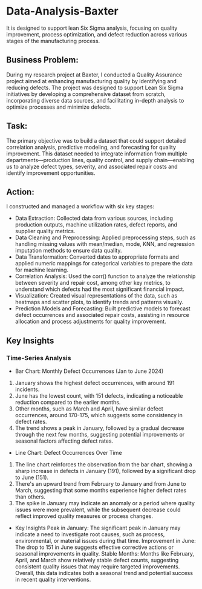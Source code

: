 # Data-Analysis-Baxter
It is designed to support lean Six Sigma analysis, focusing on quality improvement, process optimization, and defect reduction across various stages of the manufacturing process.​

## Business Problem:
During my research project at Baxter, I conducted a Quality Assurance project aimed at enhancing manufacturing quality by identifying and reducing defects. The project was designed to support Lean Six Sigma initiatives by developing a comprehensive dataset from scratch, incorporating diverse data sources, and facilitating in-depth analysis to optimize processes and minimize defects.

## Task:
The primary objective was to build a dataset that could support detailed correlation analysis, predictive modeling, and forecasting for quality improvement. This dataset needed to integrate information from multiple departments—production lines, quality control, and supply chain—enabling us to analyze defect types, severity, and associated repair costs and identify improvement opportunities.

## Action:
I constructed and managed a workflow with six key stages:

-  Data Extraction: Collected data from various sources, including production outputs, machine utilization rates, defect reports, and supplier quality metrics.
-  Data Cleaning and Preprocessing: Applied preprocessing steps, such as handling missing values with mean/median, mode, KNN, and regression imputation methods to ensure data quality.
- Data Transformation: Converted dates to appropriate formats and applied numeric mappings for categorical variables to prepare the data for machine learning.
- Correlation Analysis: Used the corr() function to analyze the relationship between severity and repair cost, among other key metrics, to understand which defects had the most significant financial impact.
- Visualization: Created visual representations of the data, such as heatmaps and scatter plots, to identify trends and patterns visually.
- Prediction Models and Forecasting: Built predictive models to forecast defect occurrences and associated repair costs, assisting in resource allocation and process adjustments for quality improvement.

## Key Insights
### Time-Series Analysis

- Bar Chart: Monthly Defect Occurrences (Jan to June 2024)
1. January shows the highest defect occurrences, with around 191 incidents.
2. June has the lowest count, with 151 defects, indicating a noticeable reduction compared to the earlier months.
3. Other months, such as March and April, have similar defect occurrences, around 170-175, which suggests some consistency in defect rates.
4. The trend shows a peak in January, followed by a gradual decrease through the next few months, suggesting potential improvements or seasonal factors affecting defect rates.

- Line Chart: Defect Occurrences Over Time
1. The line chart reinforces the observation from the bar chart, showing a sharp increase in defects in January (191), followed by a significant drop to June (151).
2. There's an upward trend from February to January and from June to March, suggesting that some months experience higher defect rates than others.
3. The spike in January may indicate an anomaly or a period where quality issues were more prevalent, while the subsequent decrease could reflect improved quality measures or process changes.

- Key Insights
Peak in January: The significant peak in January may indicate a need to investigate root causes, such as process, environmental, or material issues during that time.
Improvement in June: The drop to 151 in June suggests effective corrective actions or seasonal improvements in quality.
Stable Months: Months like February, April, and March show relatively stable defect counts, suggesting consistent quality issues that may require targeted improvements.
Overall, this data indicates both a seasonal trend and potential success in recent quality interventions.
